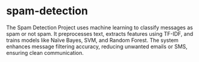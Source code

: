 # spam-detection
The Spam Detection Project uses machine learning to classify messages as spam or not spam. It preprocesses text, extracts features using TF-IDF, and trains models like Naïve Bayes, SVM, and Random Forest. The system enhances message filtering accuracy, reducing unwanted emails or SMS, ensuring clean communication.
